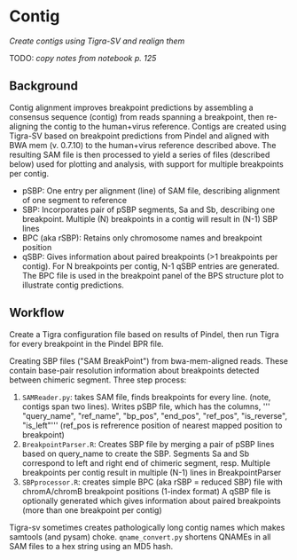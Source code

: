# Contig
*Create contigs using Tigra-SV and realign them*

TODO: *copy notes from notebook p. 125*

## Background

Contig alignment improves breakpoint predictions by assembling a consensus
sequence (contig) from reads spanning a breakpoint, then re-aligning the contig
to the human+virus reference.  Contigs are created using Tigra-SV based on
breakpoint predictions from Pindel and aligned with BWA mem (v. 0.7.10) to the
human+virus reference described above. The resulting SAM file is then processed
to yield a series of files (described below) used for plotting and analysis,
with support for multiple breakpoints per contig.

* pSBP: One entry per alignment (line) of SAM file, describing alignment of
  one segment to reference
* SBP: Incorporates pair of pSBP segments, Sa and Sb, describing one
  breakpoint.  Multiple (N) breakpoints in a contig will result in (N-1) SBP
  lines
* BPC (aka rSBP): Retains only chromosome names and breakpoint position
* qSBP: Gives information about paired breakpoints (>1 breakpoints per contig).
  For N breakpoints per contig, N-1 qSBP entries are generated.  The BPC file
  is used in the breakpoint panel of the BPS structure plot to illustrate
  contig predictions.

## Workflow

Create a Tigra configuration file based on results of Pindel, then run Tigra for every breakpoint
in the Pindel BPR file.

Creating SBP files ("SAM BreakPoint") from bwa-mem-aligned reads.  These contain
base-pair resolution information about breakpoints detected between chimeric segment.
Three step process:

1. `SAMReader.py`: takes SAM file, finds breakpoints for every line.  (note,
contigs span two lines).  Writes pSBP file, which has the columns,
'''    "query_name", "ref_name", "bp_pos", "end_pos", "ref_pos", "is_reverse", "is_left"'''
(ref_pos is refrerence position of nearest mapped position to breakpoint)
2. `BreakpointParser.R`: Creates SBP file by merging a pair of pSBP lines based on query_name
    to create the SBP.  Segments Sa and Sb correspond to left and right end of chimeric
    segment, resp. Multiple breakpoints per contig result in multiple (N-1) lines in BreakpointParser
3. `SBPprocessor.R`: creates simple BPC (aka rSBP = reduced SBP) file with chromA/chromB breakpoint positions (1-index format)
    A qSBP file is optionally generated which gives information about paired breakpoints (more than
    one breakpoint per contig)

Tigra-sv sometimes creates pathologically long contig names
which makes samtools (and pysam) choke.  `qname_convert.py`
shortens QNAMEs in all SAM files to a hex string using an MD5 hash.
